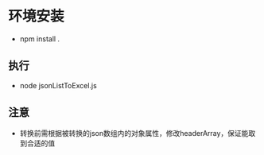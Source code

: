 # 环境安装
- npm install .

## 执行
- node jsonListToExcel.js

## 注意
- 转换前需根据被转换的json数组内的对象属性，修改headerArray，保证能取到合适的值